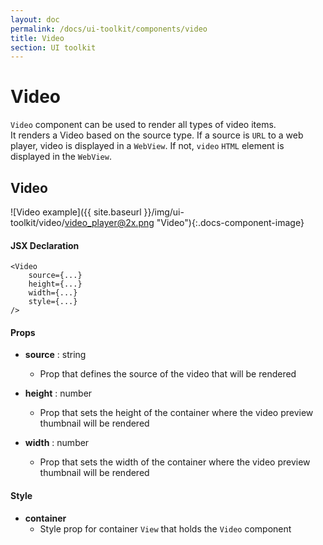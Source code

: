 ```yaml
---
layout: doc
permalink: /docs/ui-toolkit/components/video
title: Video
section: UI toolkit
---
```


# Video

`Video` component can be used to render all types of video items.  
It renders a Video based on the source type. If a source is `URL` to a web player, video is displayed in a `WebView`. If not, `video` `HTML` element is displayed in the `WebView`.

## Video
![Video example]({{ site.baseurl }}/img/ui-toolkit/video/video_player@2x.png "Video"){:.docs-component-image}

#### JSX Declaration
```JSX
<Video
    source={...}
    height={...}
    width={...}
    style={...}
/>
```

#### Props

* **source** : string
  - Prop that defines the source of the video that will be rendered

* **height** : number
  - Prop that sets the height of the container where the video preview thumbnail will be rendered
   
* **width** : number
  - Prop that sets the width of the container where the video preview thumbnail will be rendered


#### Style

* **container**
  - Style prop for container `View` that holds the `Video` component
